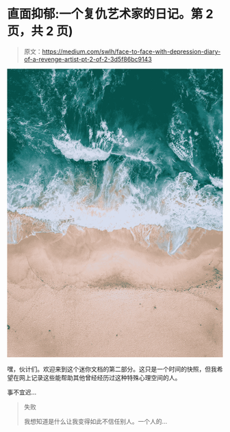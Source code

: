 # 直面抑郁:一个复仇艺术家的日记。第 2 页，共 2 页)

> 原文：<https://medium.com/swlh/face-to-face-with-depression-diary-of-a-revenge-artist-pt-2-of-2-3d5f86bc9143>

![](img/39cf197f92187c18b0a2710e43100c87.png)

嘿，伙计们。欢迎来到这个迷你文档的第二部分。这只是一个时间的快照，但我希望在网上记录这些能帮助其他曾经经历过这种特殊心理空间的人。

事不宜迟…

> 失败
> 
> 我想知道是什么让我变得如此不信任别人。一个人的…